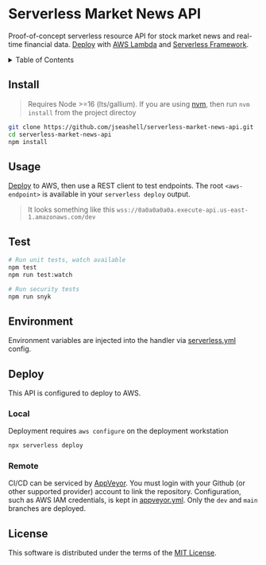 # Serverless Market News API

Proof-of-concept serverless resource API for stock market news and real-time financial data. [Deploy](#deploy) with [AWS Lambda](https://aws.amazon.com/lambda/) and [Serverless Framework](https://serverless.com).

<details>
<summary>Table of Contents</summary>

- [Install](#install)
- [Usage](#usage)
- [Test](#test)
- [Environment](#environment)
- [Deploy](#deploy)
- [License](#license)

</details>

## Install

> Requires Node >=16 (lts/gallium). If you are using [nvm](https://github.com/nvm-sh/nvm), then run `nvm install` from the project directoy

```sh
git clone https://github.com/jseashell/serverless-market-news-api.git
cd serverless-market-news-api
npm install
```

## Usage

[Deploy](#deploy) to AWS, then use a REST client to test endpoints. The root `<aws-endpoint>` is available in your `serverless deploy` output.

> It looks something like this `wss://0a0a0a0a0a.execute-api.us-east-1.amazonaws.com/dev`

## Test

```sh
# Run unit tests, watch available
npm test
npm run test:watch

# Run security tests
npm run snyk
```

## Environment

Environment variables are injected into the handler via [serverless.yml](./serverless.yml) config.

## Deploy

This API is configured to deploy to AWS.

### Local

Deployment requires `aws configure` on the deployment workstation

```sh
npx serverless deploy
```

### Remote

CI/CD can be serviced by [AppVeyor](https://appveyor.com/). You must login with your Github (or other supported provider) account to link the repository. Configuration, such as AWS IAM credentials, is kept in [appveyor.yml](./appveyor.yml). Only the `dev` and `main` branches are deployed.

## License

This software is distributed under the terms of the [MIT License](./LICENSE).
